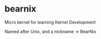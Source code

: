 # bearnix
Micro kernel for learning Kernel Development

Named after Unix, and a nickname -> BearNix


